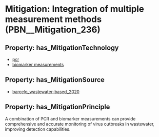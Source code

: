 # Mitigation: __Integration of multiple measurement methods__ (PBN__Mitigation_236)

## Property: has_MitigationTechnology

* [pcr](../Technology/PBN__Technology_3069)
* [biomarker measurements](../Technology/PBN__Technology_3080)

## Property: has_MitigationSource

* [barcelo_wastewater-based_2020](../Article/PBN__Article_178)

## Property: has_MitigationPrinciple

A combination of PCR and biomarker measurements can provide comprehensive and accurate monitoring of virus outbreaks in wastewater, improving detection capabilities.

